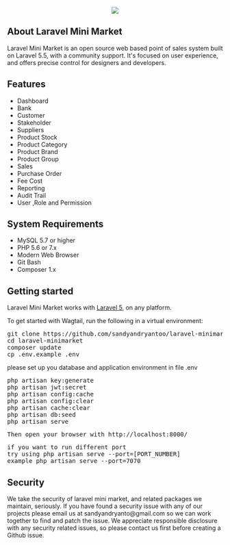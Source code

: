 <p align="center"><img src="https://www.dropbox.com/s/iem18a9c754uo7q/login.png?dl=0"></p>

## About Laravel Mini Market
Laravel Mini Market is an open source web based point of sales system built on Laravel 5.5, with a community support. It's focused on user experience, and offers precise control for designers and developers.

## Features
<ul>
    <li>Dashboard</li>
    <li>Bank</li>
    <li>Customer</li>
    <li>Stakeholder</li>
    <li>Suppliers</li>
    <li>Product Stock</li>
    <li>Product Category</li>
    <li>Product Brand</li>
    <li>Product Group</li>
    <li>Sales</li>
    <li>Purchase Order</li>
    <li>Fee Cost</li>
    <li>Reporting</li>
    <li>Audit Trail</li>
    <li>User ,Role and Permission</li>
</ul>

## System Requirements
<ul>
    <li>MySQL 5.7 or higher</li>
    <li>PHP 5.6 or 7.x</li>
    <li>Modern Web Browser</li>
    <li>Git Bash</li>
    <li>Composer 1.x</li>
</ul>

## Getting started

<p>Laravel Mini Market works with <a href="https://laravel.com/" rel="nofollow">Laravel 5</a>, on any platform.</p>
<p>To get started with Wagtail, run the following in a virtual environment:</p>

<div class="highlight highlight-source-shell">
<pre>
git clone https://github.com/sandyandryantoo/laravel-minimarket.git
<span class="pl-c1">cd</span> laravel-minimarket
composer update
cp .env.example .env 
</pre>
<p>please set up you database and application environment in file .env</p>
<pre>
php artisan key:generate
php artisan jwt:secret
php artisan config:cache
php artisan config:clear
php artisan cache:clear
php artisan db:seed
php artisan serve
</pre>
<pre>
Then open your browser with http://localhost:8000/
</pre>
<pre>
if you want to run different port 
try using php artisan serve --port=[PORT_NUMBER] 
example php artisan serve --port=7070
</pre>
</div>

## Security
<p>
    We take the security of laravel mini market, and related packages we maintain, seriously. If you have found a security issue with any of our projects please email us at sandyandryanto@gmail.com so we can work together to find and patch the issue. We appreciate responsible disclosure with any security related issues, so please contact us first before creating a Github issue.
</p>

